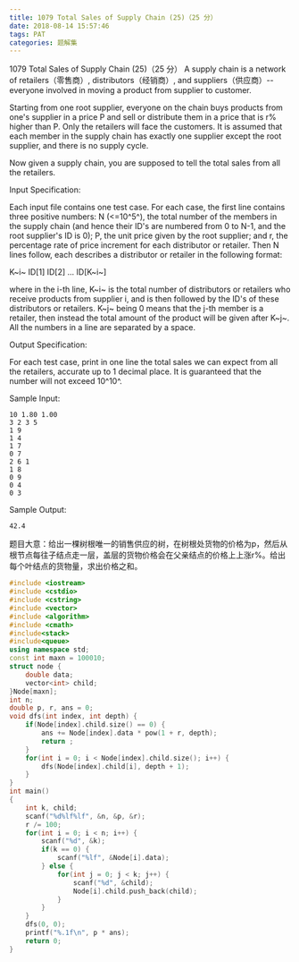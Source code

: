 ```yaml
---
title: 1079 Total Sales of Supply Chain (25)（25 分）
date: 2018-08-14 15:57:46
tags: PAT
categories: 题解集
---
```


1079 Total Sales of Supply Chain (25)（25 分）
A supply chain is a network of retailers（零售商）, distributors（经销商）, and suppliers（供应商）-- everyone involved in moving a product from supplier to customer.

Starting from one root supplier, everyone on the chain buys products from one's supplier in a price P and sell or distribute them in a price that is r% higher than P. Only the retailers will face the customers. It is assumed that each member in the supply chain has exactly one supplier except the root supplier, and there is no supply cycle.

Now given a supply chain, you are supposed to tell the total sales from all the retailers.

Input Specification:

Each input file contains one test case. For each case, the first line contains three positive numbers: N (<=10^5^), the total number of the members in the supply chain (and hence their ID's are numbered from 0 to N-1, and the root supplier's ID is 0); P, the unit price given by the root supplier; and r, the percentage rate of price increment for each distributor or retailer. Then N lines follow, each describes a distributor or retailer in the following format:

K~i~ ID[1] ID[2] ... ID[K~i~]

where in the i-th line, K~i~ is the total number of distributors or retailers who receive products from supplier i, and is then followed by the ID's of these distributors or retailers. K~j~ being 0 means that the j-th member is a retailer, then instead the total amount of the product will be given after K~j~. All the numbers in a line are separated by a space.

Output Specification:

For each test case, print in one line the total sales we can expect from all the retailers, accurate up to 1 decimal place. It is guaranteed that the number will not exceed 10^10^.

Sample Input:
```
10 1.80 1.00
3 2 3 5
1 9
1 4
1 7
0 7
2 6 1
1 8
0 9
0 4
0 3
```
Sample Output:
```
42.4
```
题目大意：给出一棵树根唯一的销售供应的树，在树根处货物的价格为p，然后从根节点每往子结点走一层，盖层的货物价格会在父亲结点的价格上上涨r%。给出每个叶结点的货物量，求出价格之和。

```cpp
#include <iostream>
#include <cstdio>
#include <cstring>
#include <vector>
#include <algorithm>
#include <cmath>
#include<stack>
#include<queue>
using namespace std;
const int maxn = 100010;
struct node {
    double data;
    vector<int> child;
}Node[maxn];
int n;
double p, r, ans = 0;
void dfs(int index, int depth) {
    if(Node[index].child.size() == 0) {
        ans += Node[index].data * pow(1 + r, depth);
        return ;
    }
    for(int i = 0; i < Node[index].child.size(); i++) {
        dfs(Node[index].child[i], depth + 1);
    }
}
int main()
{
    int k, child;
    scanf("%d%lf%lf", &n, &p, &r);
    r /= 100;
    for(int i = 0; i < n; i++) {
        scanf("%d", &k);
        if(k == 0) {
            scanf("%lf", &Node[i].data);
        } else {
            for(int j = 0; j < k; j++) {
                scanf("%d", &child);
                Node[i].child.push_back(child);
            }
        }
    }
    dfs(0, 0);
    printf("%.1f\n", p * ans);
    return 0;
}

```